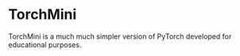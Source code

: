 # TorchMini

TorchMini is a much much simpler version of PyTorch developed for educational purposes.